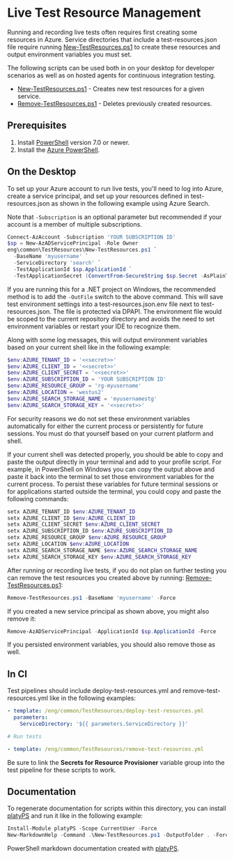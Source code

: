 # Live Test Resource Management

Running and recording live tests often requires first creating some resources
in Azure. Service directories that include a test-resources.json file require
running [New-TestResources.ps1][] to create these resources and output
environment variables you must set.

The following scripts can be used both in on your desktop for developer
scenarios as well as on hosted agents for continuous integration testing.

* [New-TestResources.ps1][] - Creates new test resources for a given service.
* [Remove-TestResources.ps1][] - Deletes previously created resources.

## Prerequisites

1. Install [PowerShell][] version 7.0 or newer.
2. Install the [Azure PowerShell][PowerShellAz].

## On the Desktop

To set up your Azure account to run live tests, you'll need to log into Azure,
create a service principal, and set up your resources defined in
test-resources.json as shown in the following example using Azure Search.

Note that `-Subscription` is an optional parameter but recommended if your account
is a member of multiple subscriptions.

```powershell
Connect-AzAccount -Subscription 'YOUR SUBSCRIPTION ID'
$sp = New-AzADServicePrincipal -Role Owner
eng\common\TestResources\New-TestResources.ps1 `
  -BaseName 'myusername' `
  -ServiceDirectory 'search' `
  -TestApplicationId $sp.ApplicationId `
  -TestApplicationSecret (ConvertFrom-SecureString $sp.Secret -AsPlainText)
```

If you are running this for a .NET project on Windows, the recommended method is to
add the `-OutFile` switch to the above command. This will save test environment settings
into a test-resources.json.env file next to test-resources.json. The file is protected via DPAPI.
The environment file would be scoped to the current repository directory and avoids the need to
set environment variables or restart your IDE to recognize them.

Along with some log messages, this will output environment variables based on
your current shell like in the following example:

```powershell
$env:AZURE_TENANT_ID = '<<secret>>'
$env:AZURE_CLIENT_ID = '<<secret>>'
$env:AZURE_CLIENT_SECRET = '<<secret>>'
$env:AZURE_SUBSCRIPTION_ID = 'YOUR SUBSCRIPTION ID'
$env:AZURE_RESOURCE_GROUP = 'rg-myusername'
$env:AZURE_LOCATION = 'westus2'
$env:AZURE_SEARCH_STORAGE_NAME = 'myusernamestg'
$env:AZURE_SEARCH_STORAGE_KEY = '<<secret>>'
```

For security reasons we do not set these environment variables automatically
for either the current process or persistently for future sessions. You must
do that yourself based on your current platform and shell.

If your current shell was detected properly, you should be able to copy and
paste the output directly in your terminal and add to your profile script.
For example, in PowerShell on Windows you can copy the output above and paste
it back into the terminal to set those environment variables for the current
process. To persist these variables for future terminal sessions or for
applications started outside the terminal, you could copy and paste the
following commands:

```powershell
setx AZURE_TENANT_ID $env:AZURE_TENANT_ID
setx AZURE_CLIENT_ID $env:AZURE_CLIENT_ID
setx AZURE_CLIENT_SECRET $env:AZURE_CLIENT_SECRET
setx AZURE_SUBSCRIPTION_ID $env:AZURE_SUBSCRIPTION_ID
setx AZURE_RESOURCE_GROUP $env:AZURE_RESOURCE_GROUP
setx AZURE_LOCATION $env:AZURE_LOCATION
setx AZURE_SEARCH_STORAGE_NAME $env:AZURE_SEARCH_STORAGE_NAME
setx AZURE_SEARCH_STORAGE_KEY $env:AZURE_SEARCH_STORAGE_KEY
```

After running or recording live tests, if you do not plan on further testing
you can remove the test resources you created above by running:
[Remove-TestResources.ps1][]:

```powershell
Remove-TestResources.ps1 -BaseName 'myusername' -Force
```

If you created a new service principal as shown above, you might also remove it:

```powershell
Remove-AzADServicePrincipal -ApplicationId $sp.ApplicationId -Force

```

If you persisted environment variables, you should also remove those as well.

## In CI

Test pipelines should include deploy-test-resources.yml and
remove-test-resources.yml like in the following examples:

```yml
- template: /eng/common/TestResources/deploy-test-resources.yml
  parameters:
    ServiceDirectory: '${{ parameters.ServiceDirectory }}'

# Run tests

- template: /eng/common/TestResources/remove-test-resources.yml
```

Be sure to link the **Secrets for Resource Provisioner** variable group
into the test pipeline for these scripts to work.

## Documentation

To regenerate documentation for scripts within this directory, you can install
[platyPS][] and run it like in the following example:

```powershell
Install-Module platyPS -Scope CurrentUser -Force
New-MarkdownHelp -Command .\New-TestResources.ps1 -OutputFolder . -Force
```

PowerShell markdown documentation created with [platyPS][].

  [New-TestResources.ps1]: ./New-TestResources.ps1.md
  [Remove-TestResources.ps1]: ./Remove-TestResources.ps1.md
  [PowerShell]: https://github.com/PowerShell/PowerShell
  [PowerShellAz]: https://docs.microsoft.com/powershell/azure/install-az-ps
  [platyPS]: https://github.com/PowerShell/platyPS
